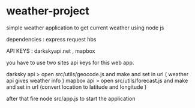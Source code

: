 # weather-project
simple weather application to get current weather using node js

dependencies :
express
request
hbs


API KEYS : darkskyapi.net , mapbox

you have to use two sites api keys for this web app.

darksky api > open src/utils/geocode.js and make and set in url ( weather api gives weather info )
mapbox api > open src/utils/forecast.js and make and set in url (convert location to latitude and longitude )


after that fire node src/app.js to start the application

